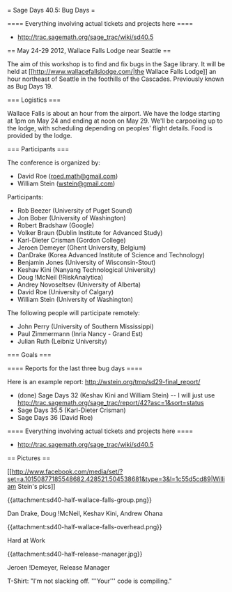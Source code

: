 = Sage Days 40.5: Bug Days =

==== Everything involving actual tickets and projects here ====

 * http://trac.sagemath.org/sage_trac/wiki/sd40.5

== May 24-29 2012, Wallace Falls Lodge near Seattle ==

The aim of this workshop is to find and fix bugs in the Sage library.  It will be held at [[http://www.wallacefallslodge.com/|the Wallace Falls Lodge]] an hour northeast of Seattle in the foothills of the Cascades.  Previously known as Bug Days 19.

=== Logistics ===

Wallace Falls is about an hour from the airport.  We have the lodge starting at 1pm on May 24 and ending at noon on May 29.  We'll be carpooling up to the lodge, with scheduling depending on peoples' flight details.  Food is provided by the lodge.

=== Participants ===

The conference is organized by:

 * David Roe (roed.math@gmail.com)
 * William Stein (wstein@gmail.com)

Participants:

 * Rob Beezer (University of Puget Sound)
 * Jon Bober (University of Washington)
 * Robert Bradshaw (Google)
 * Volker Braun (Dublin Institute for Advanced Study)
 * Karl-Dieter Crisman (Gordon College)
 * Jeroen Demeyer (Ghent University, Belgium)
 * DanDrake (Korea Advanced Institute of Science and Technology)
 * Benjamin Jones (University of Wisconsin-Stout)
 * Keshav Kini (Nanyang Technological University)
 * Doug !McNeil (!RiskAnalytica)
 * Andrey Novoseltsev (University of Alberta)
 * David Roe (University of Calgary)
 * William Stein (University of Washington)

The following people will participate remotely:

 * John Perry (University of Southern Mississippi)
 * Paul Zimmermann (Inria Nancy - Grand Est)
 * Julian Ruth (Leibniz University)

=== Goals ===

==== Reports for the last three bug days ====

Here is an example report: http://wstein.org/tmp/sd29-final_report/

 * (done) Sage Days 32 (Keshav Kini and William Stein) -- I will just use http://trac.sagemath.org/sage_trac/report/42?asc=1&sort=status
 * Sage Days 35.5 (Karl-Dieter Crisman)
 * Sage Days 36 (David Roe)

==== Everything involving actual tickets and projects here ====

 * http://trac.sagemath.org/sage_trac/wiki/sd40.5

== Pictures ==

[[http://www.facebook.com/media/set/?set=a.10150877185548682.428521.504538681&type=3&l=1c55d5cd89|William Stein's pics]]

{{attachment:sd40-half-wallace-falls-group.png}}

Dan Drake, Doug !McNeil, Keshav Kini, Andrew Ohana

{{attachment:sd40-half-wallace-falls-overhead.png}}

Hard at Work

{{attachment:sd40-half-release-manager.jpg}}

Jeroen !Demeyer, Release Manager

T-Shirt: "I'm not slacking off.  '''Your''' code is compiling."
